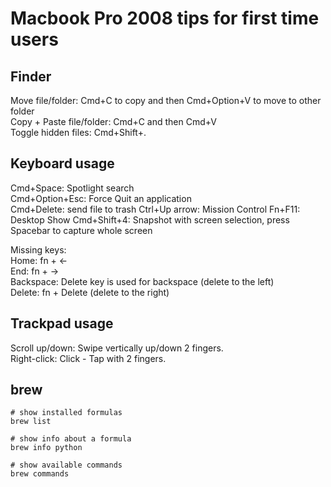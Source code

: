 # Macbook Pro 2008 tips for first time users

## Finder
Move file/folder: Cmd+C to copy and then Cmd+Option+V to move to other folder  
Copy + Paste file/folder: Cmd+C and then Cmd+V  
Toggle hidden files: Cmd+Shift+.

## Keyboard usage

Cmd+Space: Spotlight search  
Cmd+Option+Esc: Force Quit an application  
Cmd+Delete: send file to trash 
Ctrl+Up arrow: Mission Control
Fn+F11: Desktop Show
Cmd+Shift+4: Snapshot with screen selection, press Spacebar to capture whole screen

Missing keys:  
Home: fn + <-  
End:  fn + ->  
Backspace: Delete key is used for backspace (delete to the left)  
Delete: fn + Delete (delete to the right)  

## Trackpad usage

Scroll up/down: Swipe vertically up/down 2 fingers.  
Right-click: Click - Tap with 2 fingers.

## brew
```
# show installed formulas
brew list

# show info about a formula
brew info python

# show available commands
brew commands
```


